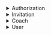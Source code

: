 <details>
<summary> Authorization </summary>

### Base URL
http://localhost:8080/api

------------------------------------------------------------------------------------------------------------------------------------------------------

#### Admin Authentication(Login)
**URL:** `/login`
------------------------------------------------------------------------------------------------------------------------------------------------------
<details>
<summary><code>POST</code> <code><b>/</b></code> <code>(overwrites all in-memory stub and/or proxy-config)</code></summary>

##### Parameters
> | name      |  type     | data type               | description                                                           |
> |-----------|-----------|-------------------------|-----------------------------------------------------------------------|
> | emailId   |  String   | object (JSON )          |Use Authorised admin EmailId for login                                 |
> | password  |  String   | object (JSON )          |Password for authenication                                             |


##### Responses

> | http code     | content-type                      | response                                                            |
> |---------------|-----------------------------------|---------------------------------------------------------------------|
> | `201`         | `text/plain;charset=UTF-8`        | 'http Status: Ok', 'message: Login successful'                      |
> | `401`         | `application/json`                |  'http Status: Bad Request', 'message:Unauthorized operation'       |

##### Example cURL

> ```javascript
>  curl -X POST -H "Content-Type: application/json" --data @post.json http://localhost:8889/
> ```

##### Request Body
    ```json
    {
        "emailId": "user@example.com",
        "password": "userpassword"
    }
    ```
##### Response Body Example
    ```json
    {
        "data": {
            "token": "eyJhbGciOiJIUzI1NiIsInR5cCI6IkpXVCJ9.eyJzdWIiOiIxMjM0NTY3ODkwIiwibmFtZSI6IkpvaG4gRG9lIiwiaWF0IjoxNTE2MjM5MDIyfQ.SflKxwRJSMeKKF2QT4fwpMeJf36POk6yJV_adQssw5c"
        },
        "meta": {
            "message": "Login successful",
            "status": "OK"
        }
    }
    ``` 

</details>

------------------------------------------------------------------------------------------------------------------------------------------------------

#### Renew Token
**URL:** `/renew-token`
------------------------------------------------------------------------------------------------------------------------------------------------------
<details>
 <summary><code>GET</code> <code><b>/</b></code> <code>(gets all in-memory stub & proxy configs)</code></summary>

##### Parameters
>None

##### Description
>Generates a new token for the authorized login to verify and the send the invitation.

##### Responses

> | http code     | content-type                      | response                                                            |
> |---------------|-----------------------------------|---------------------------------------------------------------------|
> | `201`         | `JWT key`                         | 'http Status: Ok', 'message: Token Renewed'                         |
> | `401`         | `application/json`                |  'http Status: Bad Request', 'message:Invalid Token'                |
</details>

------------------------------------------------------------------------------------------------------------------------------------------------------

### Authentication
- **Type:** JWT (JSON Web Token)
- **Authorization Header:** Provide the JWT token obtained during login as a bearer token in the request headers for authenticated endpoints.

### Error Handling
- In case of errors, the API will return appropriate HTTP status codes along with error details in the response body.

### Security
- This API utilizes JWT for authentication, ensuring secure transmission of data over the network.

### Note
- Ensure that proper authentication credentials are provided for accessing secured endpoints.
- Handle authentication tokens securely and avoid exposing them to unauthorized users.

------------------------------------------------------------------------------------------------------------------------------------------------------

</details>

<details>
<summary> Invitation </summary>


### Base URL
http://localhost:8080/api/invite

------------------------------------------------------------------------------------------------------------------------------------------------------

#### New Invitation
**URL:** `/new`
------------------------------------------------------------------------------------------------------------------------------------------------------
<details>
<summary><code>POST</code> <code><b>/</b></code> <code>(overwrites all in-memory stub and/or proxy-config)</code></summary>

#### Parameters
> | name      |  type     | data type               | description                                                           |
> |-----------|-----------|-------------------------|-----------------------------------------------------------------------|
> | userName  |  String   | object (JSON )          |Invitee Name                                                           |
> | emailId   |  String   | object (JSON )          |Invitee emailId                                                        |
> | role      |  String   | object (JSON )          |role of the invitee(Admin, Coaches, mentors, ventures, mentees)        |

#### Respones
> | http code     | content-type                      | response                                                            |
> |---------------|-----------------------------------|---------------------------------------------------------------------|
> | `201`         | `text/plain;charset=UTF-8`        | 'http Status: Ok', 'message: Invitation sent successfully'          |
> | `401`         | `application/json`                |  'http Status: Bad Request', 'message:Invitation already sent'      |
> | `401`         | `application/json`                |  'http Status: Bad Request', 'message:User Exists'                  |
> | `401`         | `application/json`                |  'http Status: Bad Request', 'message:Invitation to Same Role'      |
> | `401`         | `application/json`                |  'http Status: Bad Request', 'message:Invitation to Invalid Role'   |
> | `500`         | `application/json`                |  'http Status: Bad request', 'message:Internal Server error'        |

#### Example cURL
>```javascript
>curl -X POST \
>https://your-api-domain.com/invite/new \
>-H 'Content-Type: application/json' \
>-d '{
>       "email": "user@example.com",
>       "role": "ROLE_USER"
>   }'
>```

#### Request Body
>```json
>{
>   "name":"user_name",
>   "email": "user@example.com",
>   "role": "ROLE_USER"
>}
>```

#### Response Body
>```json
>{
>   "message": "Invitation created successfully"
>}
>```
</details>

------------------------------------------------------------------------------------------------------------------------------------------------------

#### Resend Invitation
**URL:**  `/resend/{invId}`
------------------------------------------------------------------------------------------------------------------------------------------------------
<details>
<summary><code>POST</code> <code><b>/</b></code> <code>(overwrites all in-memory stub and/or proxy-config)</code></summary>

#### Parameters
None

-The Invitation Id is to be provided in the URL.
 
#### Responses
> | http code     | content-type                      | response                                                            |
> |---------------|-----------------------------------|---------------------------------------------------------------------|
> | `401`         | `application/json`                | 'http Status: Bad Request', 'message: Invalid Invitation'           |
> | `401`         | `application/json`                |  'http Status: Bad Request', 'message:Invitation Already Accepted'  |
> | `401`         | `application/json`                |  'http Status: Bad Request', 'message:Unauthorized Operation'       |

#### Example cURL
>```javascript
>curl -X POST \
>http://localhost:8080/api/invite/resend/invId=invitation_id_here 
>```
</details>

------------------------------------------------------------------------------------------------------------------------------------------------------

#### Verify Invitation
**URL:** `/verifyInvite/{token}`
------------------------------------------------------------------------------------------------------------------------------------------------------
<details>
 <summary><code>GET</code> <code><b>/</b></code> <code>(gets all in-memory stub & proxy configs)</code></summary>

#### Parameters
None

-The Invitation token is to be provided in the URL.

#### Responses
> | http code     | content-type                      | response                                                            |
> |---------------|-----------------------------------|---------------------------------------------------------------------|
> | `401`         | `application/json`                | 'http Status: Bad Request', 'message: Invalid Invitation Token'     |
> | `401`         | `application/json`                |  'http Status: Bad Request', 'message:Invitation Already Accepted'  |
> | `401`         | `application/json`                |  'http Status: Bad Request', 'message:Invitation expired'           |

#### Example cURL
>```javascript
>curl -X GET \
> 'https://your-api-domain.com/invite/verifyInvite/token=invitation_token_here'
>```

#### Response Body Example
>```json
>{
>   "data": {
>       "id": "invitation_id",
>       "email": "user@example.com",
>       "role": "ROLE_USER"
>   }
>}
>```
</details>

------------------------------------------------------------------------------------------------------------------------------------------------------

#### Accept Invitation and Create User
**URL:** `/acceptInvitation/{token}`
------------------------------------------------------------------------------------------------------------------------------------------------------
<details>
<summary><code>POST</code> <code><b>/</b></code> <code>(overwrites all in-memory stub and/or proxy-config)</code></summary>

#### Parameters
> | name      |  type     | data type               | description                                                           |
> |-----------|-----------|-------------------------|-----------------------------------------------------------------------|
> | userName  |  String   | object (JSON )          |User Name                                                              |
> | emailId   |  String   | object (JSON )          |Use Authorised EmailId for login                                       |
> | password  |  String   | object (JSON )          |Password for authenication                                             |
> | contact   |  String   | object (JSON )          |User contact                                                           |
> | Linkedin  |  String   | object (JSON )          |Social Media                                                           |
> | Role      |  String   | object (JSON )          |Role provided by the admin                                             |

-The Invitation token is to be provided in the URL.

#### Responses
> | http code     | content-type                      | response                                                            |
> |---------------|-----------------------------------|---------------------------------------------------------------------|
> | `201`         | `text/plain;charset=UTF-8`        | 'http Status: Ok', 'message: User created successfully'             |
> | `201`         | `text/plain;charset=UTF-8`        | 'http Status: Ok', 'message: Invitation Accepted'                   |
> | `401`         | `application/json`                |  'http Status: Bad Request', 'message:Invalid Invitation '          |
> | `401`         | `application/json`                |  'http Status: Bad Request', 'message:Invitation Expired'           |
> | `500`         | `application/json`                |  'http Status: Internal Server Error', 'message:Error occured while processing the request'        |

#### Example cURL
>```javascript
>curl -X POST \
>'https://your-api-domain.com/invite/acceptInvitation/token=invitation_token_here' \
> -H 'Content-Type: application/json' \
> -d '{
>       "username": "newuser",
>       "password": "password"
>   }'
>```
</details>

------------------------------------------------------------------------------------------------------------------------------------------------------

#### New Mentee using ventureId
**URL:** 'new/mentee/{ventureId}'
------------------------------------------------------------------------------------------------------------------------------------------------------
<details>
<summary><code>POST</code> <code><b>/</b></code> <code>(overwrites all in-memory stub and/or proxy-config)</code></summary>

#### Parameters
> | name      |  type     | data type               | description                                                           |
> |-----------|-----------|-------------------------|-----------------------------------------------------------------------|
> | userName  |  String   | object (JSON )          |Invitee Name                                                           |
> | emailId   |  String   | object (JSON )          |Invitee emailId                                                        |
> | role      |  String   | object (JSON )          |role of the invitee(Admin, Coaches, mentors, ventures, mentees)        |

-The unique VentureId to be provided in the URL

#### Responses
> | http code     | content-type                      | response                                                            |
> |---------------|-----------------------------------|---------------------------------------------------------------------|
> | `201`         | `application/json`                | 'http Status: Created', 'message: Mentee invitation sent successfully'  |
> | `400`         | `application/json`                | 'http Status: Bad Request', 'message: Invalid request body'          |
> | `404`         | `application/json`                | 'http Status: Not Found', 'message: Venture not found'               |
> | `500`         | `application/json`                | 'http Status: Internal Server Error', 'message: Server error'        |
> | `401`         | `application/json`                |  'http Status: Bad Request', 'message:Unauthorized Operation'        |

#### Example cURL
>```javascript
>curl -X POST \
>http://localhost:8080/api/invite/new/mentee/venture_id_here \
>-H 'Content-Type: application/json' \
>-d '{
>       "name":"user_name",
>       "email": "user@example.com",
>       "role": "ROLE_USER"
>   }'
>```

#### Request Body
>```json
>{
>   "name":"user_name",
>   "email": "user@example.com",
>   "role": "ROLE_USER"
>}
>```

#### Response Body
>```json
>{
>   "message": "Mentee invitation sent successfully"
>}
>```
</details>

------------------------------------------------------------------------------------------------------------------------------------------------------

</details>

<details>
<summary> Coach </summary>

### Base URL
http://localhost:8080/api/coach

------------------------------------------------------------------------------------------------------------------------------------------------------

#### Create Venture
**URL:** `/venture`
------------------------------------------------------------------------------------------------------------------------------------------------------
<details>
<summary><code>POST</code> <code><b>/</b></code> <code>(overwrites all in-memory stub and/or proxy-config)</code></summary>

#### Parameters
> | name           |  type     | data type               | description                                                           |
> |----------------|-----------|-------------------------|-----------------------------------------------------------------------|
> | ventureName    |  String   | object (JSON )          |Name of the venture                                                    |
> | ventureStage   |  String   | object (JSON )          |Stage of the venture                                                   |

#### Responses
> | http code     | content-type                      | response                                                            |
> |---------------|-----------------------------------|---------------------------------------------------------------------|
> | `201`         | `application/json`                | 'http Status: Created', 'message: Venture created successfully'     |
> | `500`         | `application/json`                | 'http Status: Internal Server Error', 'message: Server error'       |

#### Example cURL
>```javascript
>curl -X POST \
>http://localhost:8080/api/coach/venture \
>-H 'Content-Type: application/json' \
>-d '{
>       "ventureName": "New Venture",
>       "ventureStage": "RSG"
>   }'
>```

#### Request Body
>```json
>{
>       "ventureName": "New Venture",
>       "ventureStage": "RSG"
>}
>```

#### Response Body
>```json
>{
>   "message": "Venture created successfully"
>}
>```
</details>

------------------------------------------------------------------------------------------------------------------------------------------------------

#### Get All Ventures
**URL:**  `/venture`
------------------------------------------------------------------------------------------------------------------------------------------------------
<details>
 <summary><code>GET</code> <code><b>/</b></code> <code>(gets all in-memory stub & proxy configs)</code></summary>

#### Parameters
None

#### Responses
> | http code     | content-type                      | response                                                            |
> |---------------|-----------------------------------|---------------------------------------------------------------------|
> | `200`         | `application/json`                | 'http Status: OK', 'data: List of all ventures'                     |
> | `500`         | `application/json`                | 'http Status: Internal Server Error', 'message: Server error'       |

#### Example cURL
>```javascript
>curl -X GET \
>http://localhost:8080/api/coach/venture
>```

#### Response Body Example
>```json
>{
>   "data": [
>       {
>           "vid": "venture_id",
>           "coachId":"uuid",
>           "name": "venture",
>           "campus": "Blr",
>           "tag": "Venture Unique tag",
>           "stage": "RSG",
>           "serviceArea": "Transportation",
>           "bio": "about venture",
>           "sector": "industry/sector",
>       }
>   ]
>}
>```
</details>

------------------------------------------------------------------------------------------------------------------------------------------------------

</details>

<details>
<summary> User </summary>

### Base URL
http://localhost:8080/api

------------------------------------------------------------------------------------------------------------------------------------------------------

#### Get Profile
**URL:** `/user`
------------------------------------------------------------------------------------------------------------------------------------------------------
<details>
<summary><code>GET</code> <code><b>/</b></code> <code>(gets all in-memory stub & proxy configs)</code></summary>

#### Parameters
None

#### Responses
> | http code     | content-type                      | response                                                            |
> |---------------|-----------------------------------|---------------------------------------------------------------------|
> | `200`         | `application/json`                | 'http Status: OK', 'data: Profile data'                             |
> | `401`         | `application/json`                | 'http Status: Unauthorized', 'message: Unauthorized operation'      |
> | `500`         | `application/json`                | 'http Status: Internal Server Error', 'message: Server error'        |

#### Example cURL
>```javascript
>curl -X GET \
>http://localhost:8080/api/user
>```

#### Response Body Example
>```json
>{
>   "data": {
>       "profileData": {
>           "uuid": "user_id",
>           "userName": "John Doe",
>           "email": "john.doe@example.com",
>           "role": "admin/mentee/etc",
>           "passoword": "Software_Engineer",
>           "contact": "1010011010",
>           "linkedin":"https://linkedin.com/johndoe",
>           "designation":"your designation"
>       }
>   },
>   "meta": {
>       "message": "Profile fetched!",
>       "status": "OK"
>   }
>}
>```
</details>

------------------------------------------------------------------------------------------------------------------------------------------------------

#### Update Profile
**URL:** `/user`
------------------------------------------------------------------------------------------------------------------------------------------------------
<details>
<summary><code>PUT</code> <code><b>/</b></code> <code>(overwrites all in-memory stub and/or proxy-config)</code></summary>

#### Parameters
> | name              |  type     | data type               | description                                                           |
> |-------------------|-----------|-------------------------|-----------------------------------------------------------------------|
> | profileDataResDTO |  Body     | object (JSON )          |Profile data to be updated                                             |

#### Responses
> | http code     | content-type                      | response                                                            |
> |---------------|-----------------------------------|---------------------------------------------------------------------|
> | `200`         | `application/json`                | 'http Status: OK', 'message: Profile updated successfully'          |
> | `400`         | `application/json`                | 'http Status: Bad Request', 'message: Invalid request body'          |
> | `401`         | `application/json`                | 'http Status: Unauthorized', 'message: Unauthorized operation'      |
> | `500`         | `application/json`                | 'http Status: Internal Server Error', 'message: Server error'        |

#### Example cURL
>```javascript
>curl -X PUT \
>http://localhost:8080/api/user \
>-H 'Content-Type: application/json' \
>-d '{
>       "profileData": {
>            "uuid": "user_id",
>           "userName": "John Doe",
>           "email": "john.doe@example.com",
>           "role": "admin/mentee/etc",
>           "passoword": "Software_Engineer",
>           "contact": "1010011010",
>           "linkedin":"https://linkedin.com/johndoe",
>           "designation":"your designation"
>       }
>   }'
>```

#### Request Body
>```json
>{
>       "profileData": {
>            "uuid": "user_id",
>           "userName": "John Doe",
>           "email": "john.doe@example.com",
>           "role": "admin/mentee/etc",
>           "passoword": "Software_Engineer",
>           "contact": "1010011010",
>           "linkedin":"https://linkedin.com/johndoe",
>           "designation":"your designation"
>       }
>}
>```

#### Response Body
>```json
>{
>   "message": "Profile updated!"
>}
>```
</details>

------------------------------------------------------------------------------------------------------------------------------------------------------

</details>



